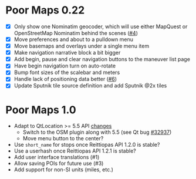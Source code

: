 Poor Maps 0.22
==============

* [x] Only show one Nominatim geocoder, which will use either MapQuest
      or OpenStreetMap Nominatim behind the scenes ([#4][])
* [x] Move preferences and about to a pulldown menu
* [x] Move basemaps and overlays under a single menu item
* [x] Make navigation narrative block a bit bigger
* [x] Add begin, pause and clear navigation buttons to the maneuver list page
* [x] Have begin navigation turn on auto-rotate
* [x] Bump font sizes of the scalebar and meters
* [x] Handle lack of positioning data better ([#6][])
* [x] Update Sputnik tile source definition and add Sputnik @2x tiles

[#4]: https://github.com/otsaloma/poor-maps/issues/4
[#6]: https://github.com/otsaloma/poor-maps/issues/6

Poor Maps 1.0
=============

* Adapt to QtLocation >= 5.5 API
  [changes](http://doc.qt.io/qt-5/qtlocation-changes.html)
    - Switch to the OSM plugin along with 5.5
      (see Qt bug [#32937](http://bugreports.qt.io/browse/QTBUG-32937))
    - Move menu button to the center?
* Use `short_name` for stops once Reittiopas API 1.2.0 is stable?
* Use a userhash once Reittiopas API 1.2.1 is stable?
* Add user interface translations (#1)
* Allow saving POIs for future use (#3)
* Add support for non-SI units (miles, etc.)
